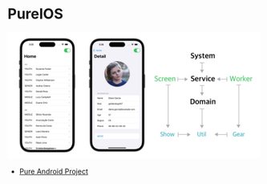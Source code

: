 # PureIOS

![Architecture](asset-pure-ios.jpg)

* [Pure Android Project](https://github.com/kiroshin/PureAOS)
